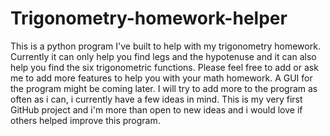 # Trigonometry-homework-helper
This is a python program I've built to help with my trigonometry homework. 
Currently it can only help you find legs and the hypotenuse and it can also help you find the six trigonometric functions.
Please feel free to add or ask me to add more features to help you with your math homework.
A GUI for the program might be coming later.
I will try to add more to the program as often as i can, i currently have a few ideas in mind.
This is my very first GitHub project and i'm more than open to new ideas and i would love if others helped improve this program.
